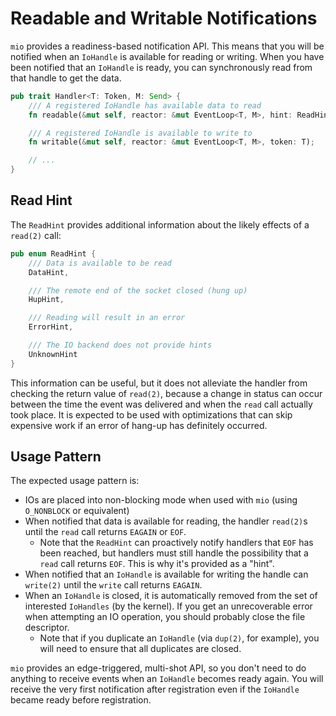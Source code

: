 # Readable and Writable Notifications

`mio` provides a readiness-based notification API. This means that you will be notified when an `IoHandle` is available for reading or writing. When you have been notified that an `IoHandle` is ready, you can synchronously read from that handle to get the data.

```rs
pub trait Handler<T: Token, M: Send> {
    /// A registered IoHandle has available data to read
    fn readable(&mut self, reactor: &mut EventLoop<T, M>, hint: ReadHint, token: T);

    /// A registered IoHandle is available to write to
    fn writable(&mut self, reactor: &mut EventLoop<T, M>, token: T);

    // ...
}
```

## Read Hint

The `ReadHint` provides additional information about the likely effects of a `read(2)` call:

```rs
pub enum ReadHint {
    /// Data is available to be read
    DataHint,

    /// The remote end of the socket closed (hung up)
    HupHint,

    /// Reading will result in an error
    ErrorHint,

    /// The IO backend does not provide hints
    UnknownHint
}
```

This information can be useful, but it does not alleviate the handler from checking the return value of `read(2)`, because a change in status can occur between the time the event was delivered and when the `read` call actually took place. It is expected to be used with optimizations that can skip expensive work if an error of hang-up has definitely occurred.

## Usage Pattern

The expected usage pattern is:

* IOs are placed into non-blocking mode when used with `mio` (using `O_NONBLOCK` or equivalent)
* When notified that data is available for reading, the handler `read(2)`s until the `read` call returns `EAGAIN` or `EOF`.
  * Note that the `ReadHint` can proactively notify handlers that `EOF` has been reached, but handlers must still handle the
    possibility that a `read` call returns `EOF`. This is why it's provided as a "hint".
* When notified that an `IoHandle` is available for writing the handle can `write(2)` until the `write` call returns `EAGAIN`.
* When an `IoHandle` is closed, it is automatically removed from the set of interested `IoHandles` (by the kernel). If you
  get an unrecoverable error when attempting an IO operation, you should probably close the file descriptor.
  * Note that if you duplicate an `IoHandle` (via `dup(2)`, for example), you will need to ensure that all duplicates are
    closed.

`mio` provides an edge-triggered, multi-shot API, so you don't need to do anything to receive events when an `IoHandle` becomes ready again. You will receive the very first notification after registration even if the `IoHandle` became ready before registration.
